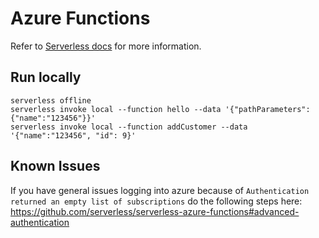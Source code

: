 # Azure Functions

Refer to [Serverless docs](https://serverless.com/framework/docs/providers/azure/guide/intro/) for more information.

## Run locally
```
serverless offline
serverless invoke local --function hello --data '{"pathParameters":{"name":"123456"}}'
serverless invoke local --function addCustomer --data '{"name":"123456", "id": 9}'
```

## Known Issues

If you have general issues logging into azure because of `Authentication returned an empty list of subscriptions` do the following steps here: https://github.com/serverless/serverless-azure-functions#advanced-authentication
